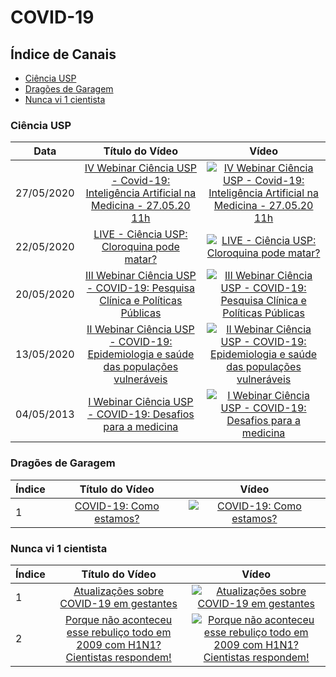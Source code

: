 # COVID-19

## Índice de Canais

* [Ciência USP](#Ciência-USP)
* [Dragões de Garagem](#Dragões-de-Garagem)
* [Nunca vi 1 cientista](#Nunca-vi-1-cientista)

### Ciência USP

| Data | Título do Vídeo                                                                                      | Vídeo |
| -------|:----------------------------------------------------------------------------------------------------:|:-----:|
| 27/05/2020 | [IV Webinar Ciência USP - Covid-19: Inteligência Artificial na Medicina - 27.05.20 11h](https://www.youtube.com/watch?v=JEJWqtGMJCs)                                | [![IV Webinar Ciência USP - Covid-19: Inteligência Artificial na Medicina - 27.05.20 11h](https://img.youtube.com/vi/JEJWqtGMJCs/mqdefault.jpg)](http://www.youtube.com/watch?v=JEJWqtGMJCs)|
| 22/05/2020 | [LIVE - Ciência USP: Cloroquina pode matar?](https://www.youtube.com/watch?v=4Fz_fm5dKVc)                                | [![LIVE - Ciência USP: Cloroquina pode matar?](https://img.youtube.com/vi/4Fz_fm5dKVc/mqdefault.jpg)](http://www.youtube.com/watch?v=4Fz_fm5dKVc)|
| 20/05/2020  | [III Webinar Ciência USP - COVID-19: Pesquisa Clínica e Políticas Públicas](http://www.youtube.com/watch?v=5HswjZTfc-Q)  | [![III Webinar Ciência USP - COVID-19: Pesquisa Clínica e Políticas Públicas](https://img.youtube.com/vi/5HswjZTfc-Q/mqdefault.jpg)](http://www.youtube.com/watch?v=5HswjZTfc-Q)|
| 13/05/2020  | [II Webinar Ciência USP - COVID-19: Epidemiologia e saúde das populações vulneráveis](http://www.youtube.com/watch?v=lQY3lvpLayU-Q)  | [![II Webinar Ciência USP - COVID-19: Epidemiologia e saúde das populações vulneráveis](https://img.youtube.com/vi/lQY3lvpLayU/mqdefault.jpg)](http://www.youtube.com/watch?v=lQY3lvpLayU)|
| 04/05/2013  | [I Webinar Ciência USP - COVID-19: Desafios para a medicina](http://www.youtube.com/watch?v=E8_WYavlwbc)  | [![I Webinar Ciência USP - COVID-19: Desafios para a medicina](https://img.youtube.com/vi/E8_WYavlwbc/mqdefault.jpg)](http://www.youtube.com/watch?v=E8_WYavlwbc)|

### Dragões de Garagem

| Índice | Título do Vídeo                                                                                      | Vídeo |
| -------|:----------------------------------------------------------------------------------------------------:|:-----:|
| 1      | [COVID-19: Como estamos?](https://www.youtube.com/watch?v=psu7URM-fgY)                               | [![COVID-19: Como estamos?](https://img.youtube.com/vi/psu7URM-fgY/mqdefault.jpg)](http://www.youtube.com/watch?v=psu7URM-fgY)|

### Nunca vi 1 cientista

| Índice | Título do Vídeo                                                                                      | Vídeo |
| -------|:----------------------------------------------------------------------------------------------------:|:-----:|
| 1      | [Atualizações sobre COVID-19 em gestantes](https://www.youtube.com/watch?v=lQfrc1DFn_k)                               | [![Atualizações sobre COVID-19 em gestantes](https://img.youtube.com/vi/lQfrc1DFn_k/mqdefault.jpg)](http://www.youtube.com/watch?v=lQfrc1DFn_k)|
| 2      | [Porque não aconteceu esse rebuliço todo em 2009 com H1N1? Cientistas respondem!](https://www.youtube.com/watch?v=eF6cldamrd4)                               | [![Porque não aconteceu esse rebuliço todo em 2009 com H1N1? Cientistas respondem!](https://img.youtube.com/vi/eF6cldamrd4/mqdefault.jpg)](http://www.youtube.com/watch?v=eF6cldamrd4)|
